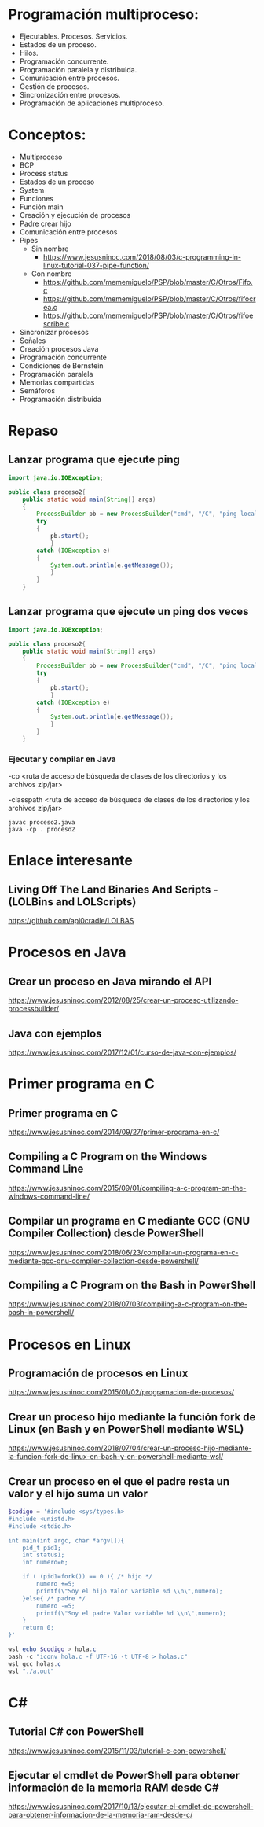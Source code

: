 
# Programación multiproceso:
 -	Ejecutables. Procesos. Servicios.
 -	Estados de un proceso.
 -	Hilos.
 -	Programación concurrente.
 -	Programación paralela y distribuida.
 -	Comunicación entre procesos.
 -	Gestión de procesos.
 -	Sincronización entre procesos.
 -	Programación de aplicaciones multiproceso.

# Conceptos:
 - Multiproceso
 - BCP
 - Process status
 - Estados de un proceso
 - System
 - Funciones
 - Función main
 - Creación y ejecución de procesos
 - Padre crear hijo
 - Comunicación entre procesos
 - Pipes
   - Sin nombre
     - https://www.jesusninoc.com/2018/08/03/c-programming-in-linux-tutorial-037-pipe-function/
   - Con nombre
     - https://github.com/mememiguelo/PSP/blob/master/C/Otros/Fifo.c
     - https://github.com/mememiguelo/PSP/blob/master/C/Otros/fifocrea.c
     - https://github.com/mememiguelo/PSP/blob/master/C/Otros/fifoescribe.c
 - Sincronizar procesos
 - Señales
 - Creación procesos Java
 - Programación concurrente
 - Condiciones de Bernstein
 - Programación paralela
 - Memorias compartidas
 - Semáforos
 - Programación distribuida

# Repaso
## Lanzar programa que ejecute ping

```Java
import java.io.IOException;

public class proceso2{
	public static void main(String[] args)
	{
		ProcessBuilder pb = new ProcessBuilder("cmd", "/C", "ping localhost > resultado.txt");
		try
		{
			pb.start();
			}
		catch (IOException e)
		{
			System.out.println(e.getMessage());
			}
		}
	}
```
## Lanzar programa que ejecute un ping dos veces
```Java
import java.io.IOException;

public class proceso2{
	public static void main(String[] args)
	{
		ProcessBuilder pb = new ProcessBuilder("cmd", "/C", "ping localhost > resultado.txt && ping 192.168.1.16 > resultado2.txt");
		try
		{
			pb.start();
			}
		catch (IOException e)
		{
			System.out.println(e.getMessage());
			}
		}
	}
```

### Ejecutar y compilar en Java
-cp <ruta de acceso de búsqueda de clases de los directorios y los archivos zip/jar>

-classpath <ruta de acceso de búsqueda de clases de los directorios y los archivos zip/jar>
```CMD
javac proceso2.java
java -cp . proceso2
```

# Enlace interesante
## Living Off The Land Binaries And Scripts - (LOLBins and LOLScripts)
https://github.com/api0cradle/LOLBAS

# Procesos en Java

## Crear un proceso en Java mirando el API
https://www.jesusninoc.com/2012/08/25/crear-un-proceso-utilizando-processbuilder/

## Java con ejemplos
https://www.jesusninoc.com/2017/12/01/curso-de-java-con-ejemplos/

# Primer programa en C

## Primer programa en C
https://www.jesusninoc.com/2014/09/27/primer-programa-en-c/

## Compiling a C Program on the Windows Command Line
https://www.jesusninoc.com/2015/09/01/compiling-a-c-program-on-the-windows-command-line/

## Compilar un programa en C mediante GCC (GNU Compiler Collection) desde PowerShell
https://www.jesusninoc.com/2018/06/23/compilar-un-programa-en-c-mediante-gcc-gnu-compiler-collection-desde-powershell/

## Compiling a C Program on the Bash in PowerShell
https://www.jesusninoc.com/2018/07/03/compiling-a-c-program-on-the-bash-in-powershell/


# Procesos en Linux

## Programación de procesos en Linux
https://www.jesusninoc.com/2015/01/02/programacion-de-procesos/

## Crear un proceso hijo mediante la función fork de Linux (en Bash y en PowerShell mediante WSL)
https://www.jesusninoc.com/2018/07/04/crear-un-proceso-hijo-mediante-la-funcion-fork-de-linux-en-bash-y-en-powershell-mediante-wsl/

## Crear un proceso en el que el padre resta un valor y el hijo suma un valor
```PowerShell
$codigo = '#include <sys/types.h>
#include <unistd.h>
#include <stdio.h>

int main(int argc, char *argv[]){
    pid_t pid1;
    int status1;
    int numero=6;

    if ( (pid1=fork()) == 0 ){ /* hijo */
        numero +=5;
        printf(\"Soy el hijo Valor variable %d \\n\",numero);
    }else{ /* padre */
        numero -=5;
        printf(\"Soy el padre Valor variable %d \\n\",numero);
    }
    return 0;
}'

wsl echo $codigo > hola.c
bash -c "iconv hola.c -f UTF-16 -t UTF-8 > holas.c"
wsl gcc holas.c
wsl "./a.out"
```

# C#

## Tutorial C# con PowerShell
https://www.jesusninoc.com/2015/11/03/tutorial-c-con-powershell/

## Ejecutar el cmdlet de PowerShell para obtener información de la memoria RAM desde C#
https://www.jesusninoc.com/2017/10/13/ejecutar-el-cmdlet-de-powershell-para-obtener-informacion-de-la-memoria-ram-desde-c/
